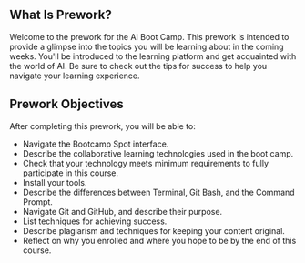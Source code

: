 <img style="display: none;" src="https://static.bc-edx.com/ai/ail-v-1-0/prework/m1/img/banner.jpg" alt="lesson banner" />

## What Is Prework?

Welcome to the prework for the AI Boot Camp. This prework is intended to provide a glimpse into the topics you will be learning about in the coming weeks. You'll be introduced to the learning platform and get acquainted with the world of AI. Be sure to check out the tips for success to help you navigate your learning experience.

## Prework Objectives

After completing this prework, you will be able to:

*   Navigate the Bootcamp Spot interface.
*   Describe the collaborative learning technologies used in the boot camp.
*   Check that your technology meets minimum requirements to fully participate in this course.
*   Install your tools.
*   Describe the differences between Terminal, Git Bash, and the Command Prompt.
*   Navigate Git and GitHub, and describe their purpose.
*   List techniques for achieving success.
*   Describe plagiarism and techniques for keeping your content original.
*   Reflect on why you enrolled and where you hope to be by the end of this course.
